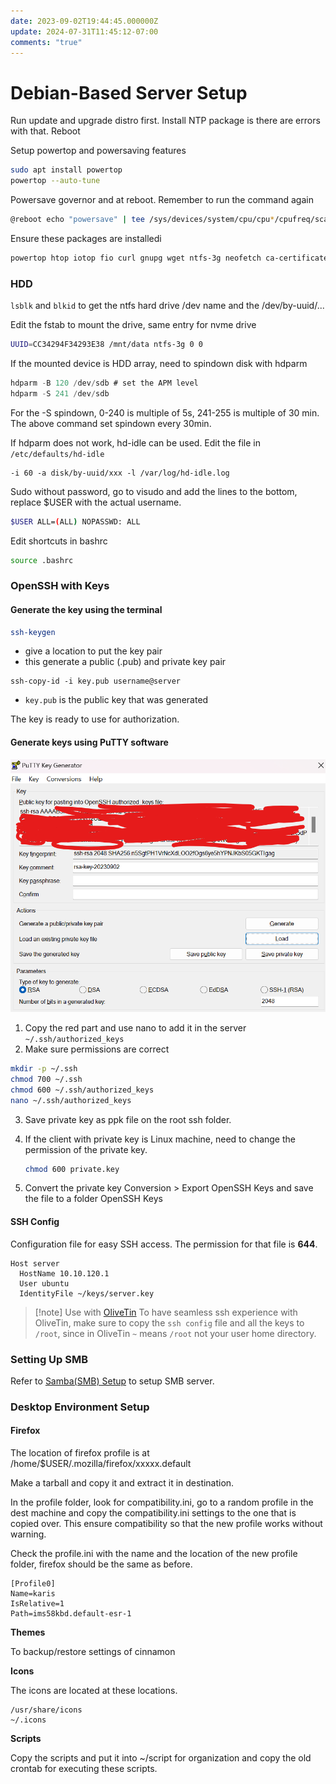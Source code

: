 ```yaml
---
date: 2023-09-02T19:44:45.000000Z
update: 2024-07-31T11:45:12-07:00
comments: "true"
---
```

# Debian-Based Server Setup

Run update and upgrade distro first. Install NTP package is there are errors with that. Reboot

Setup powertop and powersaving features

```bash
sudo apt install powertop
powertop --auto-tune
```

Powersave governor and at reboot. Remember to run the command again

```bash
@reboot echo "powersave" | tee /sys/devices/system/cpu/cpu*/cpufreq/scaling_governor >/dev/null 2>&1
```

Ensure these packages are installedi

```bash
powertop htop iotop fio curl gnupg wget ntfs-3g neofetch ca-certificates lsb-release hdparm hd-idle openssh-server at autojump screen
```

### HDD

`lsblk` and `blkid` to get the ntfs hard drive /dev name and the /dev/by-uuid/...

Edit the fstab to mount the drive, same entry for nvme drive

```bash
UUID=CC34294F34293E38 /mnt/data ntfs-3g 0 0
```

If the mounted device is HDD array, need to spindown disk with hdparm

```c
hdparm -B 120 /dev/sdb # set the APM level
hdparm -S 241 /dev/sdb
```

For the -S spindown, 0-240 is multiple of 5s, 241-255 is multiple of 30 min. The above command set spindown every 30min.

If hdparm does not work, hd-idle can be used. Edit the file in `/etc/defaults/hd-idle`

```
-i 60 -a disk/by-uuid/xxx -l /var/log/hd-idle.log
```

Sudo without password, go to visudo and add the lines to the bottom, replace $USER with the actual username.

```bash
$USER ALL=(ALL) NOPASSWD: ALL
```

Edit shortcuts in bashrc

```bash
source .bashrc
```

### OpenSSH with Keys

#### Generate the key using the terminal

```bash
ssh-keygen
```

- give a location to put the key pair
- this generate a public (.pub) and private key pair

```
ssh-copy-id -i key.pub username@server
```

- `key.pub` is the public key that was generated

The key is ready to use for authorization.

#### Generate keys using PuTTY software

![](assets/gallery/2023-09/image.png)

1. Copy the red part and use nano to add it in the server `~/.ssh/authorized_keys`
2. Make sure permissions are correct
```bash
mkdir -p ~/.ssh
chmod 700 ~/.ssh
chmod 600 ~/.ssh/authorized_keys
nano ~/.ssh/authorized_keys
```
3. Save private key as ppk file on the root ssh folder.
4. If the client with private key is Linux machine, need to change the permission of the private key.
    
    ```bash
    chmod 600 private.key
    ```
5. Convert the private key Conversion &gt; Export OpenSSH Keys and save the file to a folder OpenSSH Keys
#### SSH Config
Configuration file for easy SSH access. The permission for that file is **644**.
```
Host server
  HostName 10.10.120.1
  User ubuntu
  IdentityFile ~/keys/server.key
```

>[!note] Use with [OliveTin](olivetin.md)
> To have seamless ssh experience with OliveTin, make sure to copy the `ssh config` file and all the keys to `/root`, since in OliveTin `~` means `/root` not your user home directory.

### Setting Up SMB

Refer to [Samba(SMB) Setup](sambasmb-setup.md) to setup SMB server.
### Desktop Environment Setup

#### Firefox

The location of firefox profile is at /home/$USER/.mozilla/firefox/xxxxx.default

Make a tarball and copy it and extract it in destination.

In the profile folder, look for compatibility.ini, go to a random profile in the dest machine and copy the compatibility.ini settings to the one that is copied over. This ensure compatibility so that the new profile works without warning.

Check the profile.ini with the name and the location of the new profile folder, firefox should be the same as before.

```
[Profile0]
Name=karis
IsRelative=1
Path=ims58kbd.default-esr-1
```

**Themes**

To backup/restore settings of cinnamon

**Icons**

The icons are located at these locations.

```shell
/usr/share/icons
~/.icons
```

**Scripts**

Copy the scripts and put it into ~/script for organization and copy the old crontab for executing these scripts.